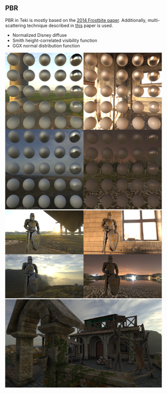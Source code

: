 ## PBR  
PBR in Teki is mostly based on the [2014 Frostbite paper](https://seblagarde.files.wordpress.com/2015/07/course_notes_moving_frostbite_to_pbr_v32.pdf). Additionally, multi-scattering technique described in 
[this](https://www.jcgt.org/published/0008/01/03/paper.pdf) paper is used.
  * Normalized Disney diffuse
  * Smith height-correlated visibility function
  * GGX normal distribution function  

![](images/pbr_spheres.png)  
![](images/pbr_knight.png)  
![](images/villa.png)  
